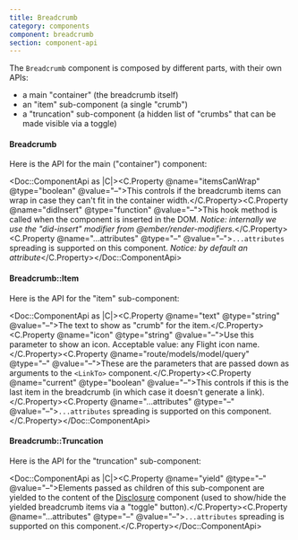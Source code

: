 ```yaml
---
title: Breadcrumb
category: components
component: breadcrumb
section: component-api
---
```


The `Breadcrumb` component is composed by different parts, with their own APIs:

*   a main "container" (the breadcrumb itself)
*   an "item" sub-component (a single "crumb")
*   a "truncation" sub-component (a hidden list of "crumbs" that can be made visible via a toggle)

#### Breadcrumb

Here is the API for the main ("container") component:

<Doc::ComponentApi as |C|><C.Property @name="itemsCanWrap" @type="boolean" @value="–">This controls if the breadcrumb items can wrap in case they can't fit in the container width.</C.Property><C.Property @name="didInsert" @type="function" @value="–">This hook method is called when the component is inserted in the DOM. _Notice: internally we use the "did-insert" modifier from @ember/render-modifiers._</C.Property><C.Property @name="...attributes" @type="–" @value="–">`...attributes` spreading is supported on this component. _Notice: by default an attribute_</C.Property></Doc::ComponentApi>

#### Breadcrumb::Item

Here is the API for the "item" sub-component:

<Doc::ComponentApi as |C|><C.Property @name="text" @type="string" @value="–">The text to show as "crumb" for the item.</C.Property><C.Property @name="icon" @type="string" @value="–">Use this parameter to show an icon. Acceptable value: any Flight icon name.</C.Property><C.Property @name="route/models/model/query" @type="–" @value="–">These are the parameters that are passed down as arguments to the `<LinkTo>` component.</C.Property><C.Property @name="current" @type="boolean" @value="–">This controls if this is the last item in the breadcrumb (in which case it doesn't generate a link).</C.Property><C.Property @name="...attributes" @type="–" @value="–">`...attributes` spreading is supported on this component.</C.Property></Doc::ComponentApi>

#### Breadcrumb::Truncation

Here is the API for the "truncation" sub-component:

<Doc::ComponentApi as |C|><C.Property @name="yield" @type="–" @value="–">Elements passed as children of this sub-component are yielded to the content of the [Disclosure](../utilities/disclosure) component (used to show/hide the yielded breadcrumb items via a "toggle" button).</C.Property><C.Property @name="...attributes" @type="–" @value="–">`...attributes` spreading is supported on this component.</C.Property></Doc::ComponentApi>